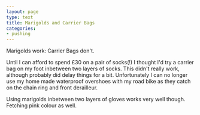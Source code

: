 ```yaml
---
layout: page
type: text
title: Marigolds and Carrier Bags
categories:
- pushing
---
```

Marigolds work: Carrier Bags don't.

Until I can afford to spend £30 on a pair of socks(!) I thought I'd try a carrier bag on my foot inbetween two layers of socks. This didn't really work, although probably did delay things for a bit. Unfortunately I can no longer use my home made waterproof overshoes with my road bike as they catch on the chain ring and front derailleur. 

Using marigolds inbetween two layers of gloves works very well though. Fetching pink colour as well.
